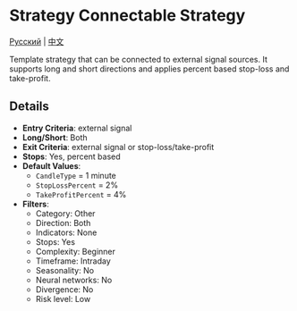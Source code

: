 # Strategy Connectable Strategy
[Русский](README_ru.md) | [中文](README_zh.md)

Template strategy that can be connected to external signal sources.
It supports long and short directions and applies percent based stop-loss and take-profit.

## Details

- **Entry Criteria**: external signal
- **Long/Short**: Both
- **Exit Criteria**: external signal or stop-loss/take-profit
- **Stops**: Yes, percent based
- **Default Values**:
  - `CandleType` = 1 minute
  - `StopLossPercent` = 2%
  - `TakeProfitPercent` = 4%
- **Filters**:
  - Category: Other
  - Direction: Both
  - Indicators: None
  - Stops: Yes
  - Complexity: Beginner
  - Timeframe: Intraday
  - Seasonality: No
  - Neural networks: No
  - Divergence: No
  - Risk level: Low
